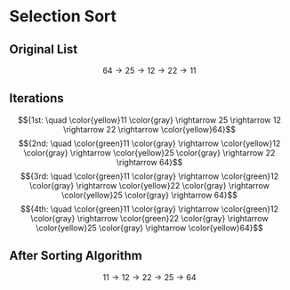 # Selection Sort

## Original List
$${64 \rightarrow 25 \rightarrow 12 \rightarrow 22 \rightarrow 11}$$
## Iterations
$${1st: \quad \color{yellow}11 \color{gray} \rightarrow 25 \rightarrow 12 \rightarrow 22 \rightarrow \color{yellow}64}$$
$${2nd: \quad \color{green}11 \color{gray} \rightarrow \color{yellow}12 \color{gray} \rightarrow \color{yellow}25 \color{gray} \rightarrow 22 \rightarrow 64}$$
$${3rd: \quad \color{green}11 \color{gray} \rightarrow \color{green}12 \color{gray} \rightarrow \color{yellow}22 \color{gray} \rightarrow \color{yellow}25 \color{gray} \rightarrow 64}$$
$${4th: \quad \color{green}11 \color{gray} \rightarrow \color{green}12 \color{gray} \rightarrow \color{green}22 \color{gray} \rightarrow \color{yellow}25 \color{gray} \rightarrow \color{yellow}64}$$

## After Sorting Algorithm
$${11 \rightarrow 12 \rightarrow 22 \rightarrow 25 \rightarrow 64}$$
